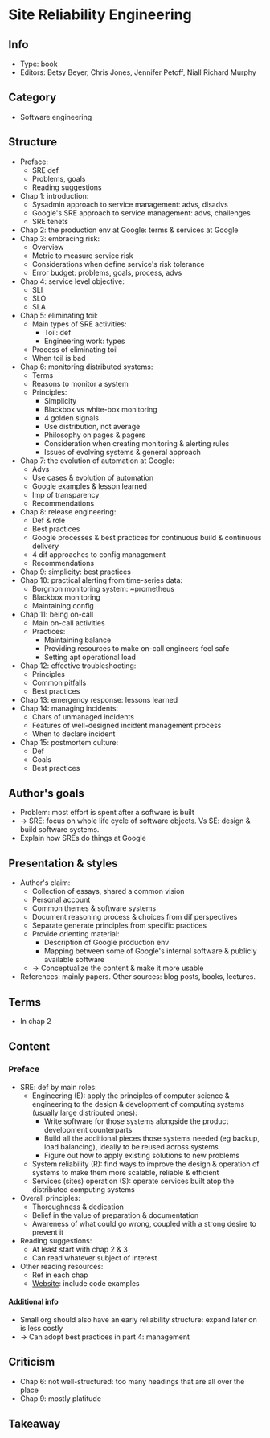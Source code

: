 # Site Reliability Engineering

## Info
- Type: book
- Editors: Betsy Beyer, Chris Jones, Jennifer Petoff, Niall Richard Murphy

## Category
- Software engineering

## Structure
- Preface:
  - SRE def
  - Problems, goals
  - Reading suggestions
- Chap 1: introduction:
  - Sysadmin approach to service management: advs, disadvs
  - Google's SRE approach to service management: advs, challenges
  - SRE tenets
- Chap 2: the production env at Google: terms & services at Google
- Chap 3: embracing risk:
  - Overview
  - Metric to measure service risk
  - Considerations when define service's risk tolerance
  - Error budget: problems, goals, process, advs
- Chap 4: service level objective:
  - SLI
  - SLO
  - SLA
- Chap 5: eliminating toil:
  - Main types of SRE activities:
    - Toil: def
    - Engineering work: types
  - Process of eliminating toil
  - When toil is bad
- Chap 6: monitoring distributed systems:
  - Terms
  - Reasons to monitor a system
  - Principles:
    - Simplicity
    - Blackbox vs white-box monitoring
    - 4 golden signals
    - Use distribution, not average
    - Philosophy on pages & pagers
    - Consideration when creating monitoring & alerting rules
    - Issues of evolving systems & general approach
- Chap 7: the evolution of automation at Google:
  - Advs
  - Use cases & evolution of automation
  - Google examples & lesson learned
  - Imp of transparency
  - Recommendations
- Chap 8: release engineering:
  - Def & role
  - Best practices
  - Google processes & best practices for continuous build & continuous delivery
  - 4 dif approaches to config management
  - Recommendations
- Chap 9: simplicity: best practices
- Chap 10: practical alerting from time-series data:
  - Borgmon monitoring system: ~prometheus
  - Blackbox monitoring
  - Maintaining config
- Chap 11: being on-call
  - Main on-call activities
  - Practices:
    - Maintaining balance
    - Providing resources to make on-call engineers feel safe
    - Setting apt operational load
- Chap 12: effective troubleshooting:
  - Principles
  - Common pitfalls
  - Best practices
- Chap 13: emergency response: lessons learned
- Chap 14: managing incidents:
  - Chars of unmanaged incidents
  - Features of well-designed incident management process
  - When to declare incident
- Chap 15: postmortem culture:
  - Def
  - Goals
  - Best practices

## Author's goals
- Problem: most effort is spent after a software is built
- -> SRE: focus on whole life cycle of software objects. Vs SE: design & build software systems.
- Explain how SREs do things at Google

## Presentation & styles
- Author's claim:
  - Collection of essays, shared a common vision
  - Personal account
  - Common themes & software systems
  - Document reasoning process & choices from dif perspectives
  - Separate generate principles from specific practices
  - Provide orienting material:
    - Description of Google production env
    - Mapping between some of Google's internal software & publicly available software
  - -> Conceptualize the content & make it more usable
- References: mainly papers. Other sources: blog posts, books, lectures.

## Terms
- In chap 2

## Content
### Preface
- SRE: def by main roles:
  - Engineering (E): apply the principles of computer science & engineering to
    the design & development of computing systems (usually large distributed ones):
    - Write software for those systems alongside the product development counterparts
    - Build all the additional pieces those systems needed (eg backup, load balancing), ideally to be reused across systems
    - Figure out how to apply existing solutions to new problems
  - System reliability (R): find ways to improve the design & operation of systems to make them more scalable, reliable & efficient
  - Services (sites) operation (S): operate services built atop the distributed computing systems
- Overall principles:
  - Thoroughness & dedication
  - Belief in the value of preparation & documentation
  - Awareness of what could go wrong, coupled with a strong desire to prevent it
- Reading suggestions:
  - At least start with chap 2 & 3
  - Can read whatever subject of interest
- Other reading resources:
  - Ref in each chap
  - [Website](https://g.co/SREBook): include code examples
#### Additional info
- Small org should also have an early reliability structure: expand later on is less costly
- -> Can adopt best practices in part 4: management

## Criticism
- Chap 6: not well-structured: too many headings that are all over the place
- Chap 9: mostly platitude

## Takeaway
